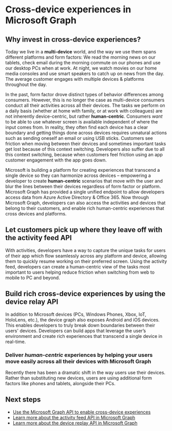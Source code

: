 # Cross-device experiences in Microsoft Graph

## Why invest in cross-device experiences?
Today we live in a **multi-device** world, and the way we use them spans different platforms and form factors: We read the morning news on our tablets, check email during the morning commute on our phones and use our desktop PCs when at work. At night, we watch movies on our home media consoles and use smart speakers to catch up on news from the day. The average customer engages with multiple devices & platforms throughout the day. 

In the past, form factor drove distinct types of behavior differences among consumers. However, this is no longer the case as multi-device consumers conduct all their activities across all their devices. The tasks we perform on a daily basis (whether at home with family, or at work with colleagues) are not inherently device-centric, but rather **human-centric**. Consumers *want* to be able to use whatever screen is available independent of where the input comes from. In reality, they often find each device has a clear boundary and getting things done across devices requires unnatural actions such as sending oneself an email or using USB sticks. Customers see friction when moving between their devices and sometimes important tasks get lost because of this context switching. Developers also suffer due to all this context switching, because when customers feel friction using an app customer engagement with the app goes down.

Microsoft is building a platform for creating experiences that transcend a single device so they can harmonize across devices – empowering a developer to create **human-centric** scenarios that move with the user and blur the lines between their devices regardless of form factor or platform. Microsoft Graph has provided a single unified endpoint to allow developers access data from Azure Active Directory & Office 365. Now through Microsoft Graph, developers can also access the activities and devices that belong to their customers, and enable rich human-centric experiences that cross devices and platforms. 

## Let customers pick up where they leave off with the activity feed API 
With activities, developers have a way to capture the unique tasks for users of their app which flow seamlessly across any platform and device, allowing them to quickly resume working on their preferred screen. Using the activity feed, developers can create a human-centric view of the tasks most important to users helping reduce friction when switching from web to mobile to PC and beyond. 

## Build rich cross-device experiences by using the device relay API 
In addition to Microsoft devices (PCs, Windows Phones, Xbox, IoT, HoloLens, etc.), the device graph also exposes Android and iOS devices. This enables developers to truly break down boundaries between their users' devices. Developers can build apps that leverage the user’s environment and create rich experiences that transcend a single device in real-time. 

### Deliver *human-centric* experiences by helping your users move easily across all their devices with Microsoft Graph 
Recently there has been a dramatic shift in the way users use their devices. Rather than substituting new devices, users are using additional form factors like phones and tablets, alongside their PCs. 

## Next steps

- [Use the Microsoft Graph API to enable cross-device experiences](../api-reference/v1.0/resources/cross-device-reference-overview.md)
- [Learn more about the activity feed API in Microsoft Graph](activity-feed-concept-overview.md)
- [Learn more about the device replay API in Microsoft Graph](device-relay-concept-overview.md)
